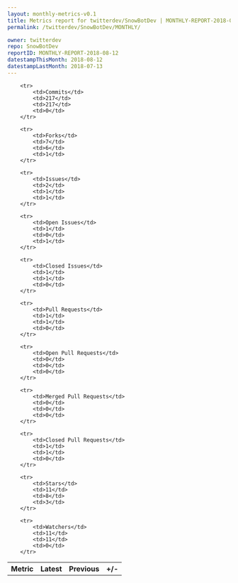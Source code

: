```yaml
---
layout: monthly-metrics-v0.1
title: Metrics report for twitterdev/SnowBotDev | MONTHLY-REPORT-2018-08-12 | 2018-08-12
permalink: /twitterdev/SnowBotDev/MONTHLY/

owner: twitterdev
repo: SnowBotDev
reportID: MONTHLY-REPORT-2018-08-12
datestampThisMonth: 2018-08-12
datestampLastMonth: 2018-07-13
---
```



<table style="width: 100%;">
    <tr>
        <th>Metric</th>
        <th>Latest</th>
        <th>Previous</th>
        <th>+/-</th>
    </tr>

        <tr>
            <td>Commits</td>
            <td>217</td>
            <td>217</td>
            <td>0</td>
        </tr>
        
        <tr>
            <td>Forks</td>
            <td>7</td>
            <td>6</td>
            <td>1</td>
        </tr>
        
        <tr>
            <td>Issues</td>
            <td>2</td>
            <td>1</td>
            <td>1</td>
        </tr>
        
        <tr>
            <td>Open Issues</td>
            <td>1</td>
            <td>0</td>
            <td>1</td>
        </tr>
        
        <tr>
            <td>Closed Issues</td>
            <td>1</td>
            <td>1</td>
            <td>0</td>
        </tr>
        
        <tr>
            <td>Pull Requests</td>
            <td>1</td>
            <td>1</td>
            <td>0</td>
        </tr>
        
        <tr>
            <td>Open Pull Requests</td>
            <td>0</td>
            <td>0</td>
            <td>0</td>
        </tr>
        
        <tr>
            <td>Merged Pull Requests</td>
            <td>0</td>
            <td>0</td>
            <td>0</td>
        </tr>
        
        <tr>
            <td>Closed Pull Requests</td>
            <td>1</td>
            <td>1</td>
            <td>0</td>
        </tr>
        
        <tr>
            <td>Stars</td>
            <td>11</td>
            <td>8</td>
            <td>3</td>
        </tr>
        
        <tr>
            <td>Watchers</td>
            <td>11</td>
            <td>11</td>
            <td>0</td>
        </tr>
        
</table>
